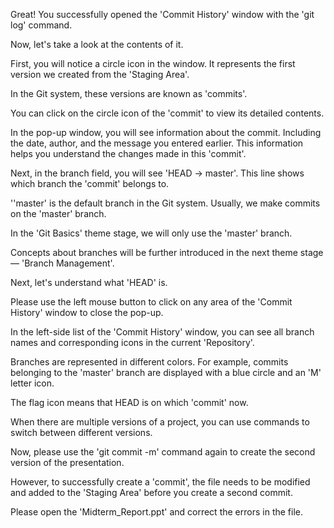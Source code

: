 Great! 
You successfully opened the 'Commit History' window with the 'git log' command.

Now, let's take a look at the contents of it.

First, you will notice a circle icon in the window.
It represents the first version we created from the 'Staging Area'.

In the Git system, these versions are known as 'commits'.

You can click on the circle icon of the 'commit' to view its detailed contents.

In the pop-up window, you will see information about the commit.
Including the date, author, and the message you entered earlier.
This information helps you understand the changes made in this 'commit'.

Next, in the branch field,
you will see 'HEAD -> master'. 
This line shows which branch the 'commit' belongs to.

''master' is the default branch in the Git system.
Usually, we make commits on the 'master' branch.

In the 'Git Basics' theme stage, 
we will only use the 'master' branch.

Concepts about branches will be further introduced 
in the next theme stage — 'Branch Management'.

Next, let's understand what 'HEAD' is.

Please use the left mouse button to click on
any area of the 'Commit History' window to close the pop-up.

In the left-side list of the 'Commit History' window,
you can see all branch names and corresponding icons in the current 'Repository'.

Branches are represented in different colors. 
For example, commits belonging to the 'master' branch
are displayed with a blue circle and an 'M' letter icon.

The flag icon means that HEAD is on which 'commit' now.

When there are multiple versions of a project,
you can use commands to switch between different versions.

Now, please use the 'git commit -m' command again
to create the second version of the presentation.

However, to successfully create a 'commit',
the file needs to be modified and added to the 'Staging Area'
before you create a second commit.

Please open the 'Midterm_Report.ppt' and correct the errors in the file.